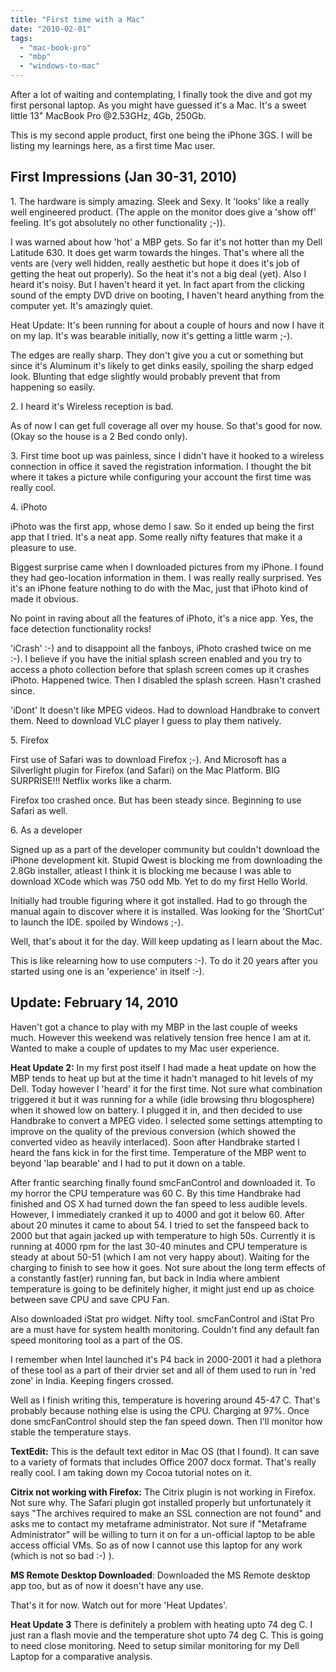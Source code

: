 ```yaml
---
title: "First time with a Mac"
date: "2010-02-01"
tags: 
  - "mac-book-pro"
  - "mbp"
  - "windows-to-mac"
---
```


After a lot of waiting and contemplating, I finally took the dive and got my first personal laptop. As you might have guessed it's a Mac. It's a sweet little 13" MacBook Pro @2.53GHz, 4Gb, 250Gb.

This is my second apple product, first one being the iPhone 3GS. I will be listing my learnings here, as a first time Mac user.

## First Impressions (Jan 30-31, 2010)

1\. The hardware is simply amazing. Sleek and Sexy. It 'looks' like a really well engineered product. (The apple on the monitor does give a 'show off' feeling. It's got absolutely no other functionality ;-)).

I was warned about how 'hot' a MBP gets. So far it's not hotter than my Dell Latitude 630. It does get warm towards the hinges. That's where all the vents are (very well hidden, really aesthetic but hope it does it's job of getting the heat out properly). So the heat it's not a big deal (yet). Also I heard it's noisy. But I haven't heard it yet. In fact apart from the clicking sound of the empty DVD drive on booting, I haven't heard anything from the computer yet. It's amazingly quiet.

Heat Update: It's been running for about a couple of hours and now I have it on my lap. It's was bearable initially, now it's getting a little warm ;-).

The edges are really sharp. They don't give you a cut or something but since it's Aluminum it's likely to get dinks easily, spoiling the sharp edged look. Blunting that edge slightly would probably prevent that from happening so easily.

2\. I heard it's Wireless reception is bad.

As of now I can get full coverage all over my house. So that's good for now. (Okay so the house is a 2 Bed condo only).

3\. First time boot up was painless, since I didn't have it hooked to a wireless connection in office it saved the registration information. I thought the bit where it takes a picture while configuring your account the first time was really cool.

4\. iPhoto

iPhoto was the first app, whose demo I saw. So it ended up being the first app that I tried. It's a neat app. Some really nifty features that make it a pleasure to use.

Biggest surprise came when I downloaded pictures from my iPhone. I found they had geo-location information in them. I was really really surprised. Yes it's an iPhone feature nothing to do with the Mac, just that iPhoto kind of made it obvious.

No point in raving about all the features of iPhoto, it's a nice app. Yes, the face detection functionality rocks!

'iCrash' :-) and to disappoint all the fanboys, iPhoto crashed twice on me :-). I believe if you have the initial splash screen enabled and you try to access a photo collection before that splash screen comes up it crashes iPhoto. Happened twice. Then I disabled the splash screen. Hasn't crashed since.

'iDont' It doesn't like MPEG videos. Had to download Handbrake to convert them. Need to download VLC player I guess to play them natively.

5\. Firefox

First use of Safari was to download Firefox ;-). And Microsoft has a Silverlight plugin for Firefox (and Safari) on the Mac Platform. BIG SURPRISE!!! Netflix works like a charm.

Firefox too crashed once. But has been steady since. Beginning to use Safari as well.

6\. As a developer

Signed up as a part of the developer community but couldn't download the iPhone development kit. Stupid Qwest is blocking me from downloading the 2.8Gb installer, atleast I think it is blocking me because I was able to download XCode which was 750 odd Mb. Yet to do my first Hello World.

Initially had trouble figuring where it got installed. Had to go through the manual again to discover where it is installed. Was looking for the 'ShortCut' to launch the IDE. spoiled by Windows ;-).

Well, that's about it for the day. Will keep updating as I learn about the Mac.

This is like relearning how to use computers :-). To do it 20 years after you started using one is an 'experience' in itself :-).

## Update: February 14, 2010

Haven't got a chance to play with my MBP in the last couple of weeks much. However this weekend was relatively tension free hence I am at it. Wanted to make a couple of updates to my Mac user experience.

**Heat Update 2:** In my first post itself I had made a heat update on how the MBP tends to heat up but at the time it hadn't managed to hit levels of my Dell. Today however I 'heard' it for the first time. Not sure what combination triggered it but it was running for a while (idle browsing thru blogosphere) when it showed low on battery. I plugged it in, and then decided to use Handbrake to convert a MPEG video. I selected some settings attempting to improve on the quality of the previous conversion (which showed the converted video as heavily interlaced). Soon after Handbrake started I heard the fans kick in for the first time. Temperature of the MBP went to beyond 'lap bearable' and I had to put it down on a table.

After frantic searching finally found smcFanControl and downloaded it. To my horror the CPU temperature was 60 C. By this time Handbrake had finished and OS X had turned down the fan speed to less audible levels. However, I immediately cranked it up to 4000 and got it below 60. After about 20 minutes it came to about 54. I tried to set the fanspeed back to 2000 but that again jacked up with temperature to high 50s. Currently it is running at 4000 rpm for the last 30-40 minutes and CPU temperature is steady at about 50-51 (which I am not very happy about). Waiting for the charging to finish to see how it goes. Not sure about the long term effects of a constantly fast(er) running fan, but back in India where ambient temperature is going to be definitely higher, it might just end up as choice between save CPU and save CPU Fan.

Also downloaded iStat pro widget. Nifty tool. smcFanControl and iStat Pro are a must have for system health monitoring. Couldn't find any default fan speed monitoring tool as a part of the OS.

I remember when Intel launched it's P4 back in 2000-2001 it had a plethora of these tool as a part of their drvier set and all of them used to run in 'red zone' in India. Keeping fingers crossed.

Well as I finish writing this, temperature is hovering around 45-47 C. That's probably because nothing else is using the CPU. Charging at 97%. Once done smcFanControl should step the fan speed down. Then I'll monitor how stable the temperature stays.

**TextEdit:** This is the default text editor in Mac OS (that I found). It can save to a variety of formats that includes Office 2007 docx format. That's really really cool. I am taking down my Cocoa tutorial notes on it.

**Citrix not working with Firefox:** The Citrix plugin is not working in Firefox. Not sure why. The Safari plugin got installed properly but unfortunately it says "The archives required to make an SSL connection are not found" and asks me to contact my metaframe administrator. Not sure if "Metaframe Administrator" will be willing to turn it on for a un-official laptop to be able access official VMs. So as of now I cannot use this laptop for any work (which is not so bad :-) ).

**MS Remote Desktop Downloaded**: Downloaded the MS Remote desktop app too, but as of now it doesn't have any use.

That's it for now. Watch out for more 'Heat Updates'.

**Heat Update 3** There is definitely a problem with heating upto 74 deg C. I just ran a flash movie and the temperature shot upto 74 deg C. This is going to need close monitoring. Need to setup similar monitoring for my Dell Laptop for a comparative analysis.
